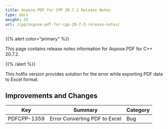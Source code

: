 ```yaml
---
title: Aspose.PDF for CPP 20.7.2 Release Notes
type: docs
weight: 55
url: /cpp/aspose-pdf-for-cpp-20-7-2-release-notes/
---
```


{{% alert color="primary" %}}

This page contains release notes information for Aspose.PDF for C++ 20.7.2.

{{% /alert %}}

This hotfix version provides solution for the error while exporting PDF data to Excel format.

## **Improvements and Changes**
|Key|Summary|Category|
---|---|---|
|PDFCPP-1359|Error Converting PDF to Excel | Bug|

